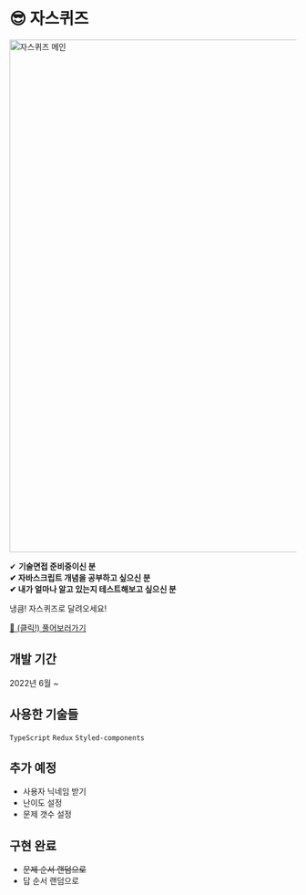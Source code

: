 # 😎 자스퀴즈

<img width="900" alt="자스퀴즈 메인" src="https://user-images.githubusercontent.com/50111853/172633204-9c18dd62-7dd0-4cc0-8fdb-eff914ffda50.png">

✔ **기술면접 준비중이신 분  
✔ 자바스크립트 개념을 공부하고 싶으신 분  
✔ 내가 얼마나 알고 있는지 테스트해보고 싶으신 분**

냉큼! 자스퀴즈로 달려오세요!

[🔗 (클릭!) 풀어보러가기](https://pullingoff.github.io/js-quiz)

## 개발 기간
2022년 6월 ~

## 사용한 기술들
 
`TypeScript` `Redux` `Styled-components`

## 추가 예정

- 사용자 닉네임 받기 
- 난이도 설정
- 문제 갯수 설정

## 구현 완료
- ~~문제 순서 랜덤으로~~
- 답 순서 랜덤으로 
